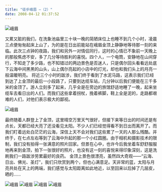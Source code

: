 ```yaml
---
title: "徒步峨眉 —（2）"
date: 2008-04-12 01:37:52
---
```


![峨眉](../../../images/2008/04/dsc00515.jpg) 

又累又脏的我们，在洗象池庙里三十块一晚的简陋床位上也睡不到几个小时，凌晨三点便匆匆起床上山了，为的是在日出前能站在峨眉金顶上静静地等待那一刻的来临。此次三点钟的夜路，我们和另外一对情侣同行，这时的心情已不象前一天晚上的那般焦虑不安，多了几分等待胜利的喜悦。四个人，一个电筒，安静地在山间穿行，不知走了多少路，也不知错过的两边景色是否迷人，只是偶尔回头看看远处底下云海中间黑黑的山头，山上偶尔亮起的小店中的灯光，却也和我们头上的月亮一般温暖明亮。 将近三个小时的跋涉，我们终于看到了水泥马路，这表示我们已经到达了上金顶的最后一小段路了，只要到达缆车站，几分钟以后我们便能在三千多米的金顶了。游人立刻多了起来，几乎全是在旁边的旅馆舒适地睡了一晚，起来坐缆车去看日出的人们。而我们这些拿着拐杖，挽着裤脚，鞋上全是泥的，走路都艰难的人们，对他们表示极大的鄙视。 

![峨眉](../../../images/2008/04/dsc00677-neo-img.jpg) 

最终随着人群登上了金顶，这里晴空万里天气很好，但接下来等日出的时间还是有点长，天都已经大亮了还没看见太阳。不少人们已经觉得看不到日出而离开了。而我们盯着远处白茫茫的云海，深信上天不会对我们这些累了一天的人那么残酷。并终于，在七点左右等到了云海中升起的那一个小红圆圈。由于相机和摄影技术的限制，我们没有拍得一张满意的照片回家。但景在心中，也许今后我坐着车舒舒服服地再来到金顶，拍下一张很好的照片，也没有这一刻的喜悦来得印象深刻，这是洗刷我们一路跋涉劳累最好的良药。 金顶上景色很漂亮，虽然四大奇观——“云海、日出、佛光、圣灯”，我们只欣赏到两个，但也心满意足。天非常的蓝，太阳与月亮共处在天上的两端，我们感觉与太阳距离如此地近，以至回来以后掉了几层皮，晒的…… 

![峨眉](../../../images/2008/04/dsc03454.jpg) 
![峨眉](../../../images/2008/04/dsc00585.jpg) 
![峨眉](../../../images/2008/04/dsc03500.jpg) 
![峨眉](../../../images/2008/04/dsc00690.jpg)